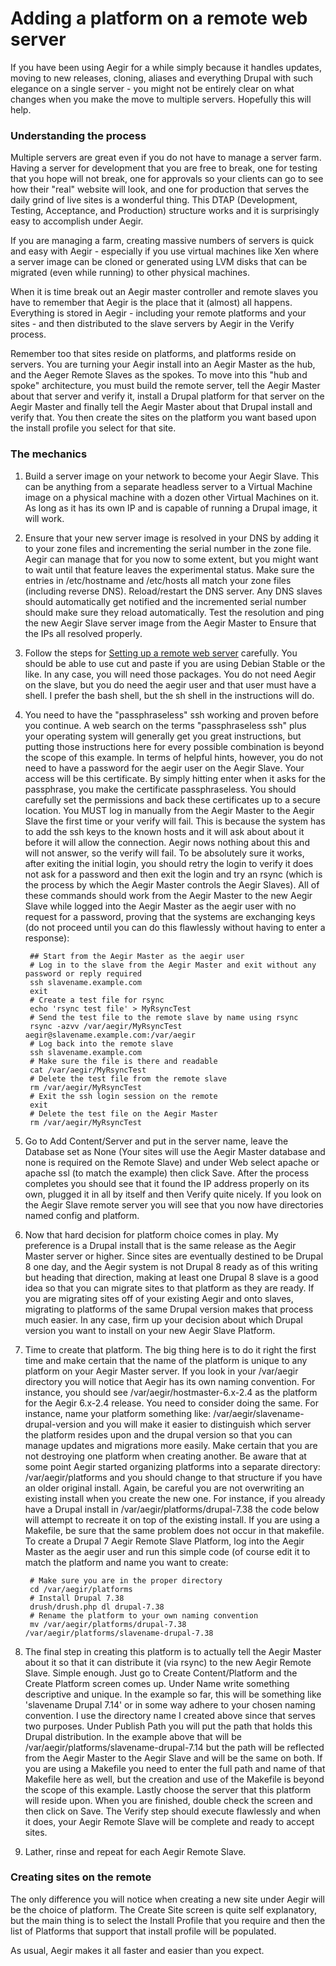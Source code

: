 Adding a platform on a remote web server
========================================

If you have been using Aegir for a while simply because it handles updates, moving to new releases, cloning, aliases and everything Drupal with such elegance on a single server - you might not be entirely clear on what changes when you make the move to multiple servers. Hopefully this will help.

### Understanding the process

Multiple servers are great even if you do not have to manage a server farm. Having a server for development that you are free to break, one for testing that you hope will not break, one for approvals so your clients can go to see how their "real" website will look, and one for production that serves the daily grind of live sites is a wonderful thing. This DTAP (Development, Testing, Acceptance, and Production) structure works and it is surprisingly easy to accomplish under Aegir.

If you are managing a farm, creating massive numbers of servers is quick and easy with Aegir - especially if you use virtual machines like Xen where a server image can be cloned or generated using LVM disks that can be migrated (even while running) to other physical machines.

When it is time break out an Aegir master controller and remote slaves you have to remember that Aegir is the place that it (almost) all happens. Everything is stored in Aegir - including your remote platforms and your sites - and then distributed to the slave servers by Aegir in the Verify process.

Remember too that sites reside on platforms, and platforms reside on servers. You are turning your Aegir install into an Aegir Master as the hub, and the Aeger Remote Slaves as the spokes. To move into this "hub and spoke" architecture, you must build the remote server, tell the Aegir Master about that server and verify it, install a Drupal platform for that server on the Aegir Master and finally tell the Aegir Master about that Drupal install and verify that. You then create the sites on the platform you want based upon the install profile you select for that site.

### The mechanics

1. Build a server image on your network to become your Aegir Slave. This can be anything from a separate headless server to a Virtual Machine image on a physical machine with a dozen other Virtual Machines on it. As long as it has its own IP and is capable of running a Drupal image, it will work.

2. Ensure that your new server image is resolved in your DNS by adding it to your zone files and incrementing the serial number in the zone file. Aegir can manage that for you now to some extent, but you might want to wait until that feature leaves the experimental status. Make sure the entries in /etc/hostname and /etc/hosts all match your zone files (including reverse DNS). Reload/restart the DNS server. Any DNS slaves should automatically get notified and the incremented serial number should make sure they reload automatically. Test the resolution and ping the new Aegir Slave server image from the Aegir Master to Ensure that the IPs all resolved properly.

3. Follow the steps for [Setting up a remote web server](remote-servers.md) carefully. You should be able to use cut and paste if you are using Debian Stable or the like. In any case, you will need those packages. You do not need Aegir on the slave, but you do need the aegir user and that user must have a shell. I prefer the bash shell, but the sh shell in the instructions will do.

4. You need to have the "passphraseless" ssh working and proven before you continue. A web search on the terms "passphraseless ssh" plus your operating system will generally get you great instructions, but putting those instructions here for every possible combination is beyond the scope of this example. In terms of helpful hints, however, you do not need to have a password for the aegir user on the Aegir Slave. Your access will be this certificate. By simply hitting enter when it asks for the passphrase, you make the certificate passphraseless. You should carefully set the permissions and back these certificates up to a secure location. You MUST log in manually from the Aegir Master to the Aegir Slave the first time or your verify will fail. This is because the system has to add the ssh keys to the known hosts and it will ask about about it before it will allow the connection. Aegir nows nothing about this and will not answer, so the verify will fail. To be absolutely sure it works, after exiting the initial login, you should retry the login to verify it does not ask for a password and then exit the login and try an rsync (which is the process by which the Aegir Master controls the Aegir Slaves). All of these commands should work from the Aegir Master to the new Aegir Slave while logged into the Aegir Master as the aegir user with no request for a password, proving that the systems are exchanging keys (do not proceed until you can do this flawlessly without having to enter a response):

        ## Start from the Aegir Master as the aegir user
	    # Log in to the slave from the Aegir Master and exit without any password or reply required
	    ssh slavename.example.com
	    exit
		# Create a test file for rsync
		echo 'rsync test file' > MyRsyncTest
		# Send the test file to the remote slave by name using rsync
		rsync -azvv /var/aegir/MyRsyncTest aegir@slavename.example.com:/var/aegir
		# Log back into the remote slave
		ssh slavename.example.com
		# Make sure the file is there and readable
		cat /var/aegir/MyRsyncTest
		# Delete the test file from the remote slave
		rm /var/aegir/MyRsyncTest
		# Exit the ssh login session on the remote
		exit
		# Delete the test file on the Aegir Master
		rm /var/aegir/MyRsyncTest

5. Go to Add Content/Server and put in the server name, leave the Database set as None (Your sites will use the Aegir Master database and none is required on the Remote Slave) and under Web select apache or apache ssl (to match the example) then click Save. After the process completes you should see that it found the IP address properly on its own, plugged it in all by itself and then Verify quite nicely. If you look on the Aegir Slave remote server you will see that you now have directories named config and platform.

6. Now that hard decision for platform choice comes in play. My preference is a Drupal install that is the same release as the Aegir Master server or higher. Since sites are eventually destined to be Drupal 8 one day, and the Aegir system is not Drupal 8 ready as of this writing but heading that direction, making at least one Drupal 8 slave is a good idea so that you can migrate sites to that platform as they are ready. If you are migrating sites off of your existing Aegir and onto slaves, migrating to platforms of the same Drupal version makes that process much easier. In any case, firm up your decision about which Drupal version you want to install on your new Aegir Slave Platform.

7. Time to create that platform. The big thing here is to do it right the first time and make certain that the name of the platform is unique to any platform on your Aegir Master server. If you look in your /var/aegir directory you will notice that Aegir has its own naming convention. For instance, you should see /var/aegir/hostmaster-6.x-2.4 as the platform for the Aegir 6.x-2.4 release. You need to consider doing the same. For instance, name your platform something like: /var/aegir/slavename-drupal-version and you will make it easier to distinguish which server the platform resides upon and the drupal version so that you can manage updates and migrations more easily. Make certain that you are not destroying one platform when creating another. Be aware that at some point Aegir started organizing platforms into a separate directory: /var/aegir/platforms and you should change to that structure if you have an older original install. Again, be careful you are not overwriting an existing install when you create the new one. For instance, if you already have a Drupal install in /var/aegir/platforms/drupal-7.38 the code below will attempt to recreate it on top of the existing install. If you are using a Makefile, be sure that the same problem does not occur in that makefile. To create a Drupal 7 Aegir Remote Slave Platform, log into the Aegir Master as the aegir user and run this simple code (of course edit it to match the platform and name you want to create:

		# Make sure you are in the proper directory
		cd /var/aegir/platforms
		# Install Drupal 7.38
		drush/drush.php dl drupal-7.38
		# Rename the platform to your own naming convention
		mv /var/aegir/platforms/drupal-7.38 /var/aegir/platforms/slavename-drupal-7.38

8. The final step in creating this platform is to actually tell the Aegir Master about it so that it can distribute it (via rsync) to the new Aegir Remote Slave. Simple enough. Just go to Create Content/Platform and the Create Platform screen comes up. Under Name write something descriptive and unique. In the example so far, this will be something like 'slavename Drupal 7.14' or in some way adhere to your chosen naming convention. I use the directory name I created above since that serves two purposes. Under Publish Path you will put the path that holds this Drupal distribution. In the example above that will be /var/aegir/platforms/slavename-drupal-7.14 but the path will be reflected from the Aegir Master to the Aegir Slave and will be the same on both. If you are using a Makefile you need to enter the full path and name of that Makefile here as well, but the creation and use of the Makefile is beyond the scope of this example. Lastly choose the server that this platform will reside upon. When you are finished, double check the screen and then click on Save. The Verify step should execute flawlessly and when it does, your Aegir Remote Slave will be complete and ready to accept sites.

9. Lather, rinse and repeat for each Aegir Remote Slave.

### Creating sites on the remote

The only difference you will notice when creating a new site under Aegir will be the choice of platform. The Create Site screen is quite self explanatory, but the main thing is to select the Install Profile that you require and then the list of Platforms that support that install profile will be populated.

As usual, Aegir makes it all faster and easier than you expect.